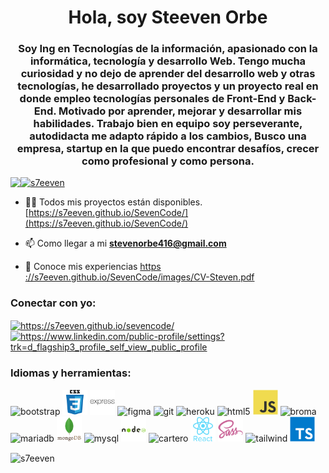 <h1 align="center">Hola, soy Steeven Orbe</h1>
<h3 align="center">Soy Ing en Tecnologías de la información, apasionado con la informática, tecnología y desarrollo Web. Tengo mucha curiosidad y no dejo de aprender del desarrollo web y otras tecnologías, he desarrollado proyectos y un proyecto real en donde empleo tecnologías personales de Front-End y Back-End. Motivado por aprender, mejorar y desarrollar mis habilidades. Trabajo bien en equipo soy perseverante, autodidacta me adapto rápido a los cambios, Busco una empresa, startup en la que puedo encontrar desafíos, crecer como profesional y como persona.</h3>

<p align="left"> <img src= "https://komarev.com/ghpvc/?username=s7eeven&label=Profile%20views&color=0e75b6&style=flat"

<p align="left"> <a href="https://github.com/ryo-ma/github-profile-trofeo"><img src="https://github-perfil-trofeo.vercel.app /?username=s7eeven" alt="s7eeven" /></a> </p>

- 👨‍💻 Todos mis proyectos están disponibles. [https://s7eeven.github.io/SevenCode/](https://s7eeven.github.io/SevenCode/)

- 📫 Como llegar a mi **stevenorbe416@gmail.com**

- 📄 Conoce mis experiencias [https ://s7eeven.github.io/SevenCode/images/CV-Steven.pdf](https://s7eeven.github.io/SevenCode/images/CV-Steven.pdf)

<h3 align="left">Conectar con yo:</h3>
<p align="izquierda">
<a href="https://s7eeven.github.io/SevenCode/" target="blank"><img align="center" src="https://raw.githubusercontent. com/rahuldkjain/github-profile-readme-generator/master/src/images/icons/Social/devto.svg" alt="https://s7eeven.github.io/sevencode/" height="30" width=" 40" /></a>
<a href="https://www.linkedin.com/public-profile/settings?trk=d_flagship3_profile_self_view_public_profile" target="blank"><img align ="center" src="https://raw.githubusercontent.com/rahuldkjain/github-profile-readme-generator/master/src/images/icons/Social/linked-in-alt.svg" alt="https://www.linkedin.com/public-profile/settings?trk=d_flagship3_profile_self_view_public_profile" height="30" width="40" /></a>
</p>

<h3 align="left">Idiomas y herramientas:</h3>
<img src="https://raw.githubusercontent.com/devicons/devicon /master/icons/bootstrap/bootstrap-plain-wordmark.svg" alt="bootstrap" width="40" height="40"/> <img src="https://raw.githubusercontent.com/devicons/devicon/master/icons/css3/css3-original-wordmark.svg" alt= "css3" width="40"altura="40"/>  
<img src="https://raw.githubusercontent.com/devicons/devicon/master/icons/express/express-original-wordmark.svg" alt="express" width="40" height="40"/> 
<img src="https://www.vectorlogo.zone/logos/figma/figma -icon.svg" alt="figma" width="40"altura="40"/> 
<img src="https://www.vectorlogo.zone/logos/git-scm/git-scm-icon.svg" alt="git" width="40" height="40"/> 
<img src="https://www.vectorlogo.zone/logos/heroku/heroku-icon.svg" alt="heroku" width=" 40" height="40"/> 
<img src="https:/ /raw.githubusercontent.com/devicons/devicon/master/icons/html5/html5-original-wordmark.svg" alt="html5" width="40" height="40"/> </a> 
<img src="https://raw.githubusercontent.com/devicons/devicon/master/icons/javascript/javascript-original.svg" alt="javascript" width="40" height="40"/> 
<img src="https://www.vectorlogo.zone/logos/jestjsio/jestjsio-icon.svg" alt="broma" width="40" height= "40"/> 
<img src="https://www.vectorlogo.zone/logos /mariadb/mariadb-icon.svg" alt="mariadb" width="40" height="40"/> 
<img src="https://raw.githubusercontent.com/devicons/devicon/master/icons/mongodb/mongodb-original-wordmark.svg" alt="mongodb" width="40 " height="40"/> 
<img src="https://raw. githubusercontent.com/devicons/devicon/master/icons/mysql/mysql-original-wordmark.svg" alt="mysql" width="40" height="40"/> 
<img src="https://raw.githubusercontent.com/devicons/devicon/master/icons/nodejs/nodejs-original-wordmark.svg" alt="nodejs" width="40" height="40"/> 
<img src ="https://www.vectorlogo.zone/logos/getpostman/getpostman-icon.svg" alt="cartero" width="40" height="40"/> 
<img src="https://raw.githubusercontent.com/devicons/devicon/master/icons/react/react-original-wordmark.svg " alt="reaccionar" width="40"altura="40"/> 
<img src="https://raw.githubusercontent.com/devicons/devicon/master/icons/sass/sass-original.svg" alt="sass" width="40" height="40"/ > 
<img src="https://www.vectorlogo.zone/logos/tailwindcss/tailwindcss -icon.svg" alt="tailwind" width="40" height="40"/> 
<img src="https://raw.githubusercontent.com/devicons/devicon/master/icons/typescript/typescript-original.svg" alt="typescript" width="40"altura="40"/> </a> </p>

<p> <img align="center" src="https://github-readme-stats.vercel.app/api?username=s7eeven&show_icons=true&locale=en" alt="s7eeven" /></p>
